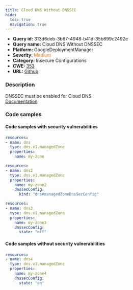 ```yaml
---
title: Cloud DNS Without DNSSEC
hide:
  toc: true
  navigation: true
---
```


<style>
  .highlight .hll {
    background-color: #ff171742;
  }
  .md-content {
    max-width: 1100px;
    margin: 0 auto;
  }
</style>

-   **Query id:** 313d6deb-3b67-4948-b41d-35b699c2492e
-   **Query name:** Cloud DNS Without DNSSEC
-   **Platform:** GoogleDeploymentManager
-   **Severity:** <span style="color:#ff7213">Medium</span>
-   **Category:** Insecure Configurations
-   **CWE:** <a href="https://cwe.mitre.org/data/definitions/353.html" onclick="newWindowOpenerSafe(event, 'https://cwe.mitre.org/data/definitions/353.html')">353</a>
-   **URL:** [Github](https://github.com/Checkmarx/kics/tree/master/assets/queries/googleDeploymentManager/gcp/cloud_dns_without_dnnsec)

### Description
DNSSEC must be enabled for Cloud DNS<br>
[Documentation](https://cloud.google.com/dns/docs/reference/v1/managedZones)

### Code samples
#### Code samples with security vulnerabilities
```yaml title="Positive test num. 1 - yaml file" hl_lines="4"
resources:
- name: dns
  type: dns.v1.managedZone
  properties:
    name: my-zone

```
```yaml title="Positive test num. 2 - yaml file" hl_lines="6"
resources:
- name: dns2
  type: dns.v1.managedZone
  properties:
    name: my-zone2
    dnssecConfig:
      kind: "dns#managedZoneDnsSecConfig"

```
```yaml title="Positive test num. 3 - yaml file" hl_lines="7"
resources:
- name: dns3
  type: dns.v1.managedZone
  properties:
    name: my-zone3
    dnssecConfig:
      state: "off"

```


#### Code samples without security vulnerabilities
```yaml title="Negative test num. 1 - yaml file"
resources:
- name: dns4
  type: dns.v1.managedZone
  properties:
    name: my-zone4
    dnssecConfig:
      state: "on"

```
